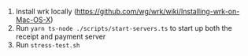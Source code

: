 1. Install wrk locally (https://github.com/wg/wrk/wiki/Installing-wrk-on-Mac-OS-X)
2. Run `yarn ts-node ./scripts/start-servers.ts` to start up both the receipt and payment server
3. Run `stress-test.sh`

